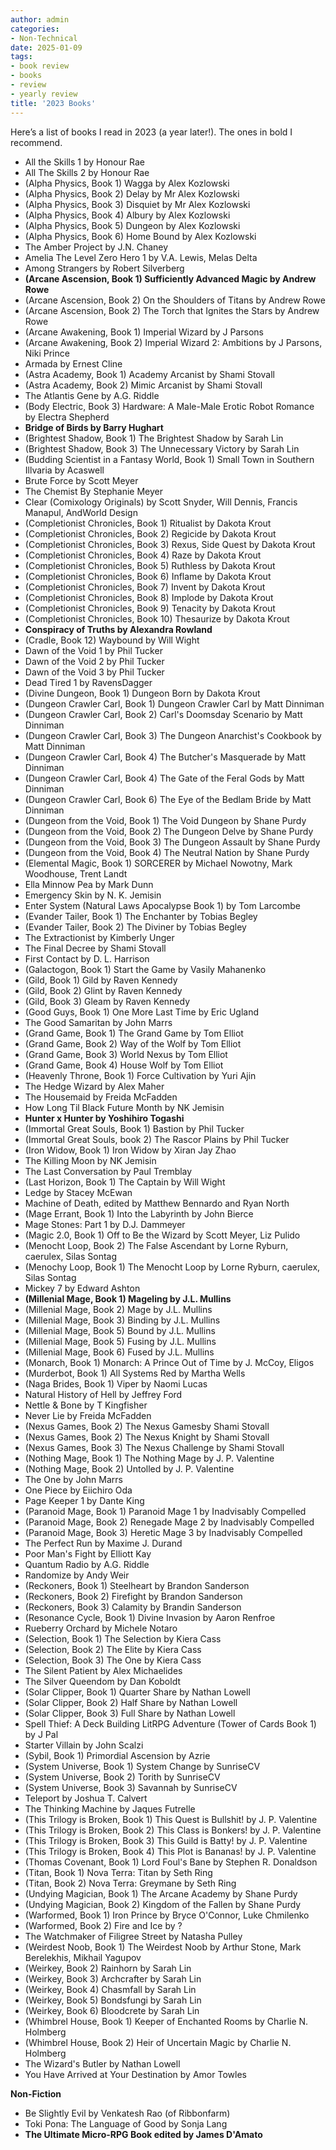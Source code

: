 ```yaml
---
author: admin
categories:
- Non-Technical
date: 2025-01-09
tags:
- book review
- books
- review
- yearly review
title: '2023 Books'
---
```

Here’s a list of books I read in 2023 (a year later!). The ones in bold I recommend.

- All the Skills 1 by Honour Rae
- All The Skills 2 by Honour Rae
- (Alpha Physics, Book 1) Wagga by Alex Kozlowski
- (Alpha Physics, Book 2) Delay by Mr Alex Kozlowski
- (Alpha Physics, Book 3) Disquiet by Mr Alex Kozlowski
- (Alpha Physics, Book 4) Albury by Alex Kozlowski
- (Alpha Physics, Book 5) Dungeon by Alex Kozlowski
- (Alpha Physics, Book 6) Home Bound by Alex Kozlowski
- The Amber Project by J.N. Chaney
- Amelia The Level Zero Hero 1 by V.A. Lewis, Melas Delta
- Among Strangers by Robert Silverberg
- **(Arcane Ascension, Book 1) Sufficiently Advanced Magic by Andrew Rowe**
- (Arcane Ascension, Book 2) On the Shoulders of Titans by Andrew Rowe
- (Arcane Ascension, Book 2) The Torch that Ignites the Stars by Andrew Rowe
- (Arcane Awakening, Book 1) Imperial Wizard by J Parsons
- (Arcane Awakening, Book 2) Imperial Wizard 2: Ambitions by J Parsons, Niki Prince
- Armada by Ernest Cline
- (Astra Academy, Book 1) Academy Arcanist by Shami Stovall
- (Astra Academy, Book 2) Mimic Arcanist by Shami Stovall
- The Atlantis Gene by A.G. Riddle
- (Body Electric, Book 3) Hardware: A Male-Male Erotic Robot Romance by Electra Shepherd
- **Bridge of Birds by Barry Hughart**
- (Brightest Shadow, Book 1) The Brightest Shadow by Sarah Lin
- (Brightest Shadow, Book 3) The Unnecessary Victory by Sarah Lin
- (Budding Scientist in a Fantasy World, Book 1) Small Town in Southern Illvaria by Acaswell
- Brute Force by Scott Meyer
- The Chemist By Stephanie Meyer
- Clear (Comixology Originals) by Scott Snyder, Will Dennis, Francis Manapul, AndWorld Design
- (Completionist Chronicles, Book 1) Ritualist by Dakota Krout
- (Completionist Chronicles, Book 2) Regicide by Dakota Krout
- (Completionist Chronicles, Book 3) Rexus, Side Quest by Dakota Krout
- (Completionist Chronicles, Book 4) Raze by Dakota Krout
- (Completionist Chronicles, Book 5) Ruthless by Dakota Krout
- (Completionist Chronicles, Book 6) Inflame by Dakota Krout
- (Completionist Chronicles, Book 7) Invent by Dakota Krout
- (Completionist Chronicles, Book 8) Implode by Dakota Krout
- (Completionist Chronicles, Book 9) Tenacity by Dakota Krout
- (Completionist Chronicles, Book 10) Thesaurize by Dakota Krout
- **Conspiracy of Truths by Alexandra Rowland**
- (Cradle, Book 12) Waybound by Will Wight
- Dawn of the Void 1 by Phil Tucker
- Dawn of the Void 2 by Phil Tucker
- Dawn of the Void 3 by Phil Tucker
- Dead Tired 1 by RavensDagger
- (Divine Dungeon, Book 1) Dungeon Born by Dakota Krout
- (Dungeon Crawler Carl, Book 1) Dungeon Crawler Carl by Matt Dinniman
- (Dungeon Crawler Carl, Book 2) Carl's Doomsday Scenario by Matt Dinniman
- (Dungeon Crawler Carl, Book 3) The Dungeon Anarchist's Cookbook by Matt Dinniman
- (Dungeon Crawler Carl, Book 4) The Butcher's Masquerade by Matt Dinniman
- (Dungeon Crawler Carl, Book 4) The Gate of the Feral Gods by Matt Dinniman
- (Dungeon Crawler Carl, Book 6) The Eye of the Bedlam Bride by Matt Dinniman
- (Dungeon from the Void, Book 1) The Void Dungeon by Shane Purdy
- (Dungeon from the Void, Book 2) The Dungeon Delve by Shane Purdy
- (Dungeon from the Void, Book 3) The Dungeon Assault by Shane Purdy
- (Dungeon from the Void, Book 4) The Neutral Nation by Shane Purdy
- (Elemental Magic, Book 1) SORCERER by Michael Nowotny, Mark Woodhouse, Trent Landt
- Ella Minnow Pea by Mark Dunn
- Emergency Skin by N. K. Jemisin
- Enter System (Natural Laws Apocalypse Book 1) by Tom Larcombe
- (Evander Tailer, Book 1) The Enchanter by Tobias Begley
- (Evander Tailer, Book 2) The Diviner by Tobias Begley
- The Extractionist by Kimberly Unger
- The Final Decree by Shami Stovall
- First Contact by D. L. Harrison
- (Galactogon, Book 1) Start the Game by Vasily Mahanenko
- (Gild, Book 1) Gild by Raven Kennedy
- (Gild, Book 2) Glint by Raven Kennedy
- (Gild, Book 3) Gleam by Raven Kennedy
- (Good Guys, Book 1) One More Last Time by Eric Ugland
- The Good Samaritan by John Marrs
- (Grand Game, Book 1) The Grand Game by Tom Elliot
- (Grand Game, Book 2) Way of the Wolf by Tom Elliot
- (Grand Game, Book 3) World Nexus by Tom Elliot
- (Grand Game, Book 4) House Wolf by Tom Elliot
- (Heavenly Throne, Book 1) Force Cultivation by Yuri Ajin
- The Hedge Wizard by Alex Maher
- The Housemaid by Freida McFadden
- How Long Til Black Future Month by NK Jemisin
- **Hunter x Hunter by Yoshihiro Togashi**
- (Immortal Great Souls, Book 1) Bastion by Phil Tucker
- (Immortal Great Souls, book 2) The Rascor Plains by Phil Tucker
- (Iron Widow, Book 1) Iron Widow by Xiran Jay Zhao
- The Killing Moon by NK Jemisin
- The Last Conversation by Paul Tremblay
- (Last Horizon, Book 1) The Captain by Will Wight
- Ledge by Stacey McEwan
- Machine of Death, edited by Matthew Bennardo and Ryan North
- (Mage Errant, Book 1) Into the Labyrinth by John Bierce
- Mage Stones: Part 1 by D.J. Dammeyer
- (Magic 2.0, Book 1) Off to Be the Wizard by Scott Meyer, Liz Pulido
- (Menocht Loop, Book 2) The False Ascendant by Lorne Ryburn, caerulex, Silas Sontag
- (Menochy Loop, Book 1) The Menocht Loop by Lorne Ryburn, caerulex, Silas Sontag
- Mickey 7 by Edward Ashton
- **(Millenial Mage, Book 1) Mageling by J.L. Mullins**
- (Millenial Mage, Book 2) Mage by J.L. Mullins
- (Millenial Mage, Book 3) Binding by J.L. Mullins
- (Millenial Mage, Book 5) Bound by J.L. Mullins
- (Millenial Mage, Book 5) Fusing by J.L. Mullins
- (Millenial Mage, Book 6) Fused by J.L. Mullins
- (Monarch, Book 1) Monarch: A Prince Out of Time by J. McCoy, Eligos
- (Murderbot, Book 1) All Systems Red by Martha Wells
- (Naga Brides, Book 1) Viper by Naomi Lucas
- Natural History of Hell by Jeffrey Ford
- Nettle & Bone by T Kingfisher
- Never Lie by Freida McFadden
- (Nexus Games, Book 2) The Nexus Gamesby Shami Stovall
- (Nexus Games, Book 2) The Nexus Knight by Shami Stovall
- (Nexus Games, Book 3) The Nexus Challenge by Shami Stovall
- (Nothing Mage, Book 1) The Nothing Mage by J. P. Valentine
- (Nothing Mage, Book 2) Untolled by J. P. Valentine
- The One by John Marrs
- One Piece by Eiichiro Oda
- Page Keeper 1 by Dante King
- (Paranoid Mage, Book 1) Paranoid Mage 1 by Inadvisably Compelled
- (Paranoid Mage, Book 2) Renegade Mage 2 by Inadvisably Compelled
- (Paranoid Mage, Book 3) Heretic Mage 3 by Inadvisably Compelled
- The Perfect Run by Maxime J. Durand
- Poor Man's Fight by Elliott Kay
- Quantum Radio by A.G. Riddle
- Randomize by Andy Weir
- (Reckoners, Book 1) Steelheart by Brandon Sanderson
- (Reckoners, Book 2) Firefight by Brandon Sanderson
- (Reckoners, Book 3) Calamity by Brandin Sanderson
- (Resonance Cycle, Book 1) Divine Invasion by Aaron Renfroe
- Rueberry Orchard by Michele Notaro
- (Selection, Book 1) The Selection by Kiera Cass
- (Selection, Book 2) The Elite by Kiera Cass
- (Selection, Book 3) The One by Kiera Cass
- The Silent Patient by Alex Michaelides
- The Silver Queendom by Dan Koboldt
- (Solar Clipper, Book 1) Quarter Share by Nathan Lowell
- (Solar Clipper, Book 2) Half Share by Nathan Lowell
- (Solar Clipper, Book 3) Full Share by Nathan Lowell
- Spell Thief: A Deck Building LitRPG Adventure (Tower of Cards Book 1) by J Pal
- Starter Villain by John Scalzi
- (Sybil, Book 1) Primordial Ascension by Azrie
- (System Universe, Book 1) System Change by SunriseCV
- (System Universe, Book 2) Torith by SunriseCV
- (System Universe, Book 3) Savannah by SunriseCV
- Teleport by Joshua T. Calvert
- The Thinking Machine by Jaques Futrelle
- (This Trilogy is Broken, Book 1) This Quest is Bullshit! by J. P. Valentine
- (This Trilogy is Broken, Book 2) This Class is Bonkers! by J. P. Valentine
- (This Trilogy is Broken, Book 3) This Guild is Batty! by J. P. Valentine
- (This Trilogy is Broken, Book 4) This Plot is Bananas! by J. P. Valentine
- (Thomas Covenant, Book 1) Lord Foul's Bane by Stephen R. Donaldson
- (Titan, Book 1) Nova Terra: Titan by Seth Ring
- (Titan, Book 2) Nova Terra: Greymane by Seth Ring
- (Undying Magician, Book 1) The Arcane Academy by Shane Purdy
- (Undying Magician, Book 2) Kingdom of the Fallen by Shane Purdy
- (Warformed, Book 1) Iron Prince by Bryce O'Connor, Luke Chmilenko
- (Warformed, Book 2) Fire and Ice by ?
- The Watchmaker of Filigree Street by Natasha Pulley
- (Weirdest Noob, Book 1) The Weirdest Noob by Arthur Stone, Mark Berelekhis, Mikhail Yagupov
- (Weirkey, Book 2) Rainhorn by Sarah Lin
- (Weirkey, Book 3) Archcrafter by Sarah Lin
- (Weirkey, Book 4) Chasmfall by Sarah Lin
- (Weirkey, Book 5) Bondsfungi by Sarah Lin
- (Weirkey, Book 6) Bloodcrete by Sarah Lin
- (Whimbrel House, Book 1) Keeper of Enchanted Rooms by Charlie N. Holmberg
- (Whimbrel House, Book 2) Heir of Uncertain Magic by Charlie N. Holmberg
- The Wizard's Butler by Nathan Lowell
- You Have Arrived at Your Destination by Amor Towles

**Non-Fiction**

- Be Slightly Evil by Venkatesh Rao (of Ribbonfarm)
- Toki Pona: The Language of Good by Sonja Lang
- **The Ultimate Micro-RPG Book edited by James D'Amato**
